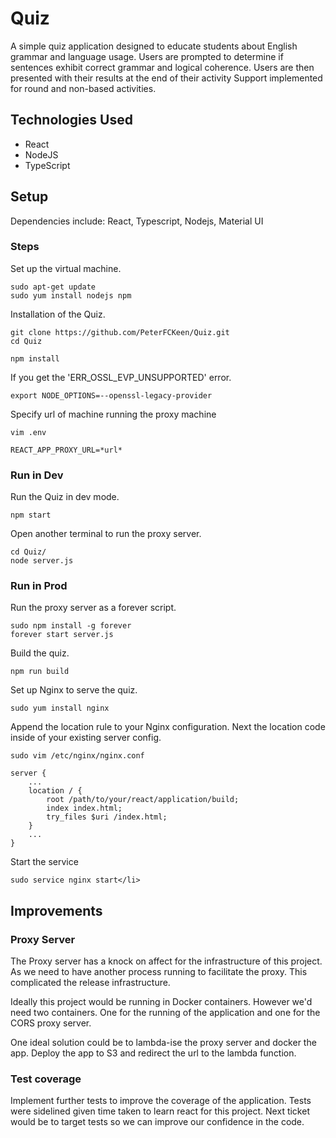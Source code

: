 # Quiz
A simple quiz application designed to educate students about English grammar and language usage. Users are prompted to determine if sentences exhibit correct grammar and logical coherence. Users are then presented with their results at the end of their activity
Support implemented for round and non-based activities.

## Technologies Used
* React
* NodeJS
* TypeScript

## Setup

Dependencies include:
React,
Typescript,
Nodejs,
Material UI

### Steps
Set up the virtual machine.
```
sudo apt-get update
sudo yum install nodejs npm
```

Installation of the Quiz.
```
git clone https://github.com/PeterFCKeen/Quiz.git
cd Quiz

npm install
```

If you get the 'ERR_OSSL_EVP_UNSUPPORTED' error.
```
export NODE_OPTIONS=--openssl-legacy-provider
```

Specify url of machine running the proxy machine
```
vim .env

REACT_APP_PROXY_URL=*url*
```

### Run in Dev

Run the Quiz in dev mode.
```
npm start
```

Open another terminal to run the proxy server.
```
cd Quiz/
node server.js
```


### Run in Prod

Run the proxy server as a forever script.
```
sudo npm install -g forever
forever start server.js
```

Build the quiz.
```
npm run build
```

Set up Nginx to serve the quiz.
```
sudo yum install nginx

```

Append the location rule to your Nginx configuration. Next the location code inside of your existing server config.
```
sudo vim /etc/nginx/nginx.conf

server {
    ...
    location / {
        root /path/to/your/react/application/build;
        index index.html;
        try_files $uri /index.html;
    }
    ...
}
```

Start the service
```
sudo service nginx start</li>
```

## Improvements
### Proxy Server
The Proxy server has a knock on affect for the infrastructure of this project. As we need to have another process running to facilitate the proxy. This complicated the release infrastructure.

Ideally this project would be running in Docker containers. However we'd need two containers. One for the running of the application and one for the CORS proxy server.

One ideal solution could be to lambda-ise the proxy server and docker the app. Deploy the app to S3 and redirect the url to the lambda function.

### Test coverage
Implement further tests to improve the coverage of the application. Tests were sidelined given time taken to learn react for this project. Next ticket would be to target tests so we can improve our confidence in the code.
